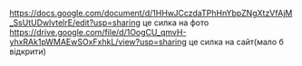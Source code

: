 https://docs.google.com/document/d/1HHwJCczdaTPhHnYbpZNgXtzVfAjM_SsUtUDwlvtelrE/edit?usp=sharing   це силка на фото
https://drive.google.com/file/d/1OogCU_qmvH-yhxRAk1pWMAEwSOxFxhkL/view?usp=sharing    це силка на сайт(мало б відкрити)
